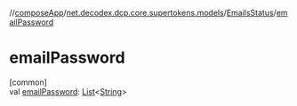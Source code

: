 //[composeApp](../../../index.md)/[net.decodex.dcp.core.supertokens.models](../index.md)/[EmailsStatus](index.md)/[emailPassword](email-password.md)

# emailPassword

[common]\
val [emailPassword](email-password.md): [List](https://kotlinlang.org/api/latest/jvm/stdlib/kotlin.collections/-list/index.html)&lt;[String](https://kotlinlang.org/api/latest/jvm/stdlib/kotlin/-string/index.html)&gt;
